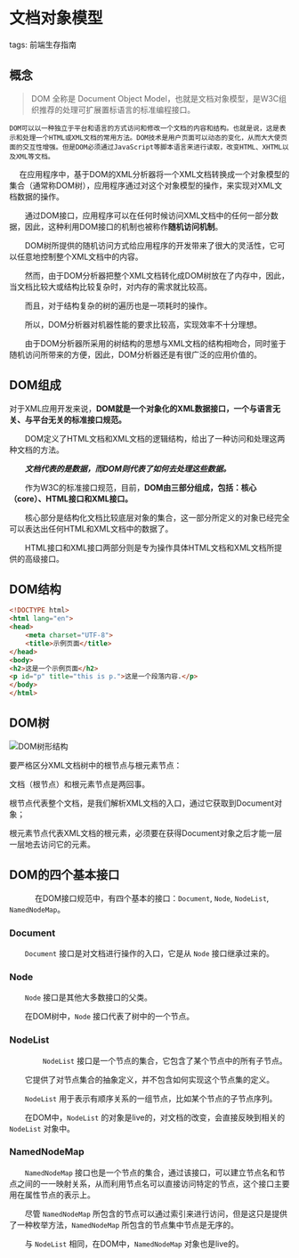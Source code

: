 ﻿# 文档对象模型

tags: 前端生存指南

## 概念

> DOM 全称是 Document Object Model，也就是文档对象模型，是W3C组织推荐的处理可扩展置标语言的标准编程接口。

    DOM可以以一种独立于平台和语言的方式访问和修改一个文档的内容和结构。也就是说，这是表示和处理一个HTML或XML文档的常用方法。DOM技术是用户页面可以动态的变化，从而大大使页面的交互性增强。但是DOM必须通过JavaScript等脚本语言来进行读取，改变HTML、XHTML以及XML等文档。

　  在应用程序中，基于DOM的XML分析器将一个XML文档转换成一个对象模型的集合（通常称DOM树），应用程序通过对这个对象模型的操作，来实现对XML文档数据的操作。

　　通过DOM接口，应用程序可以在任何时候访问XML文档中的任何一部分数据，因此，这种利用DOM接口的机制也被称作**随机访问机制**。

　　DOM树所提供的随机访问方式给应用程序的开发带来了很大的灵活性，它可以任意地控制整个XML文档中的内容。

　　然而，由于DOM分析器把整个XML文档转化成DOM树放在了内存中，因此，当文档比较大或结构比较复杂时，对内存的需求就比较高。

　　而且，对于结构复杂的树的遍历也是一项耗时的操作。

　　所以，DOM分析器对机器性能的要求比较高，实现效率不十分理想。

　　由于DOM分析器所采用的树结构的思想与XML文档的结构相吻合，同时鉴于随机访问所带来的方便，因此，DOM分析器还是有很广泛的应用价值的。
　　

## DOM组成

对于XML应用开发来说，**DOM就是一个对象化的XML数据接口，一个与语言无关、与平台无关的标准接口规范。**

　　DOM定义了HTML文档和XML文档的逻辑结构，给出了一种访问和处理这两种文档的方法。

　　***文档代表的是数据，而DOM则代表了如何去处理这些数据。***

　　作为W3C的标准接口规范，目前，**DOM由三部分组成，包括：核心（core）、HTML接口和XML接口。**

　　核心部分是结构化文档比较底层对象的集合，这一部分所定义的对象已经完全可以表达出任何HTML和XML文档中的数据了。

　　HTML接口和XML接口两部分则是专为操作具体HTML文档和XML文档所提供的高级接口。

## DOM结构

```html
<!DOCTYPE html>
<html lang="en">
<head>
    <meta charset="UTF-8">
    <title>示例页面</title>
</head>
<body>
<h2>这是一个示例页面</h2>
<p id="p" title="this is p.">这是一个段落内容.</p>
</body>
</html>
```

## DOM树

![DOM树形结构][1]

要严格区分XML文档树中的根节点与根元素节点：

文档（根节点）和根元素节点是两回事。

根节点代表整个文档，是我们解析XML文档的入口，通过它获取到Document对象；

根元素节点代表XML文档的根元素，必须要在获得Document对象之后才能一层一层地去访问它的元素。

## DOM的四个基本接口
　
　　在DOM接口规范中，有四个基本的接口：`Document`, `Node`, `NodeList`, `NamedNodeMap`。

### Document

　　`Document` 接口是对文档进行操作的入口，它是从 `Node` 接口继承过来的。 

### Node

　　`Node` 接口是其他大多数接口的父类。

　　在DOM树中，`Node` 接口代表了树中的一个节点。

### NodeList
　　
　　`NodeList` 接口是一个节点的集合，它包含了某个节点中的所有子节点。

　　它提供了对节点集合的抽象定义，并不包含如何实现这个节点集的定义。

　　`NodeList` 用于表示有顺序关系的一组节点，比如某个节点的子节点序列。

　　在DOM中，`NodeList` 的对象是live的，对文档的改变，会直接反映到相关的 `NodeList` 对象中。

 

### NamedNodeMap

　　`NamedNodeMap` 接口也是一个节点的集合，通过该接口，可以建立节点名和节点之间的一一映射关系，从而利用节点名可以直接访问特定的节点，这个接口主要用在属性节点的表示上。

　　尽管 `NamedNodeMap` 所包含的节点可以通过索引来进行访问，但是这只是提供了一种枚举方法，`NamedNodeMap` 所包含的节点集中节点是无序的。

　　与 `NodeList` 相同，在DOM中，`NamedNodeMap` 对象也是live的。


  [1]: http://images.cnitblog.com/blog/325852/201306/01201336-436a67c166524f2db6818926d2cef030.png